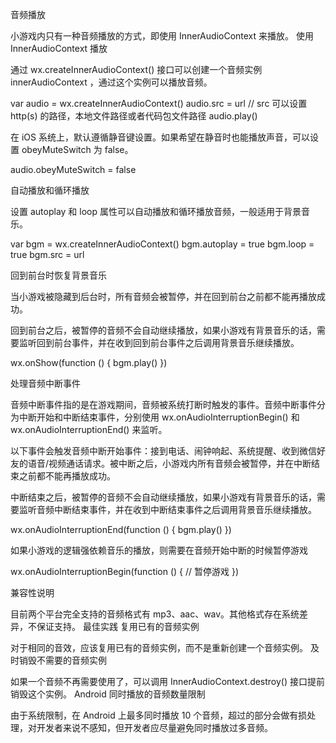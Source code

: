 
音频播放

小游戏内只有一种音频播放的方式，即使用 InnerAudioContext 来播放。
使用 InnerAudioContext 播放

通过 wx.createInnerAudioContext() 接口可以创建一个音频实例 innerAudioContext ，通过这个实例可以播放音频。

var audio = wx.createInnerAudioContext()
audio.src = url // src 可以设置 http(s) 的路径，本地文件路径或者代码包文件路径
audio.play()

在 iOS 系统上，默认遵循静音键设置。如果希望在静音时也能播放声音，可以设置 obeyMuteSwitch 为 false。

audio.obeyMuteSwitch = false

自动播放和循环播放

设置 autoplay 和 loop 属性可以自动播放和循环播放音频，一般适用于背景音乐。

var bgm = wx.createInnerAudioContext()
bgm.autoplay = true
bgm.loop = true
bgm.src = url

回到前台时恢复背景音乐

当小游戏被隐藏到后台时，所有音频会被暂停，并在回到前台之前都不能再播放成功。

回到前台之后，被暂停的音频不会自动继续播放，如果小游戏有背景音乐的话，需要监听回到前台事件，并在收到回到前台事件之后调用背景音乐继续播放。

wx.onShow(function () {
  bgm.play()
})

处理音频中断事件

音频中断事件指的是在游戏期间，音频被系统打断时触发的事件。音频中断事件分为中断开始和中断结束事件，分别使用 wx.onAudioInterruptionBegin() 和 wx.onAudioInterruptionEnd() 来监听。

以下事件会触发音频中断开始事件：接到电话、闹钟响起、系统提醒、收到微信好友的语音/视频通话请求。被中断之后，小游戏内所有音频会被暂停，并在中断结束之前都不能再播放成功。

中断结束之后，被暂停的音频不会自动继续播放，如果小游戏有背景音乐的话，需要监听音频中断结束事件，并在收到中断结束事件之后调用背景音乐继续播放。

wx.onAudioInterruptionEnd(function () {
  bgm.play()
})

如果小游戏的逻辑强依赖音乐的播放，则需要在音频开始中断的时候暂停游戏

wx.onAudioInterruptionBegin(function () {
  // 暂停游戏
})

兼容性说明

目前两个平台完全支持的音频格式有 mp3、aac、wav。其他格式存在系统差异，不保证支持。
最佳实践
复用已有的音频实例

对于相同的音效，应该复用已有的音频实例，而不是重新创建一个音频实例。
及时销毁不需要的音频实例

如果一个音频不再需要使用了，可以调用 InnerAudioContext.destroy() 接口提前销毁这个实例。
Android 同时播放的音频数量限制

由于系统限制，在 Android 上最多同时播放 10 个音频，超过的部分会做有损处理，对开发者来说不感知，但开发者应尽量避免同时播放过多音频。
